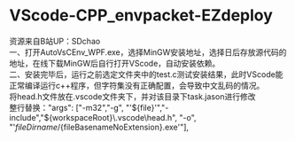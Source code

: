 # VScode-CPP_envpacket-EZdeploy
资源来自B站UP：SDchao  
一、打开AutoVsCEnv_WPF.exe，选择MinGW安装地址，选择日后存放源代码的地址，在线下载MinGW后自行打开VScode，自动安装依赖。  
二、安装完毕后，运行之前选定文件夹中的test.c测试安装结果，此时VScode能正常编译运行c++程序，但字符集没有正确配置，会导致中文乱码的情况。  
         将head.h文件放在.vscode文件夹下，并对该目录下task.jason进行修改  
         整行替换："args": ["-m32","-g", "'${file}'","-include","${workspaceRoot}\\.vscode\\head.h", "-o", "'${fileDirname}/${fileBasenameNoExtension}.exe'"],
